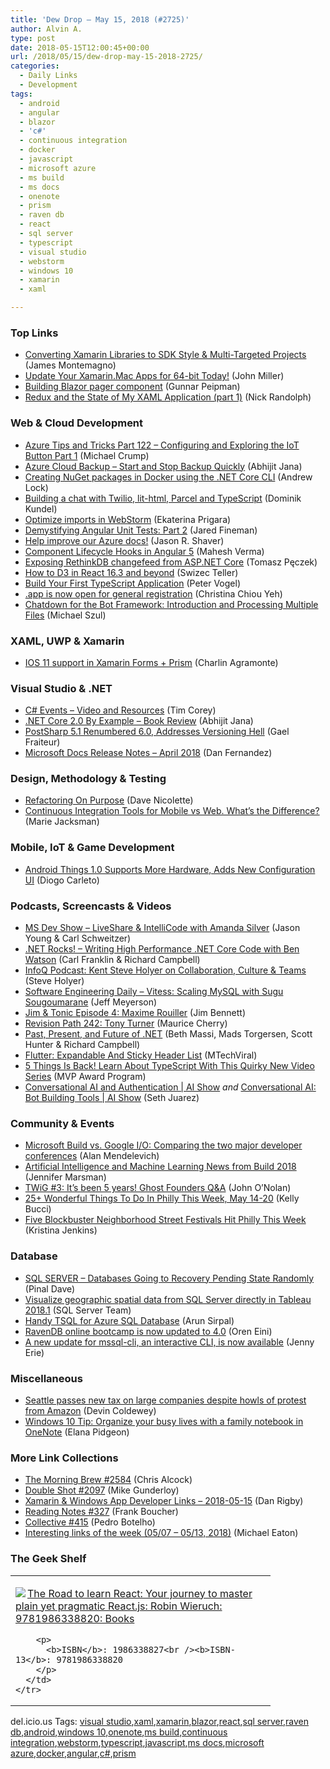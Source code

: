 ```yaml
---
title: 'Dew Drop – May 15, 2018 (#2725)'
author: Alvin A.
type: post
date: 2018-05-15T12:00:45+00:00
url: /2018/05/15/dew-drop-may-15-2018-2725/
categories:
  - Daily Links
  - Development
tags:
  - android
  - angular
  - blazor
  - 'c#'
  - continuous integration
  - docker
  - javascript
  - microsoft azure
  - ms build
  - ms docs
  - onenote
  - prism
  - raven db
  - react
  - sql server
  - typescript
  - visual studio
  - webstorm
  - windows 10
  - xamarin
  - xaml

---
```

### <a name="top"></a>Top Links

  * <a href="https://montemagno.com/converting-xamarin-libraries-to-sdk-style-multi-targeted-projects/" target="_blank">Converting Xamarin Libraries to SDK Style & Multi-Targeted Projects</a> (James Montemagno)
  * <a href="https://blog.xamarin.com/update-xamarinmac-apps/" target="_blank">Update Your Xamarin.Mac Apps for 64-bit Today!</a> (John Miller)
  * <a href="http://feedproxy.google.com/~r/gunnarpeipman/~3/ZN0rFMprm-4/" target="_blank">Building Blazor pager component</a> (Gunnar Peipman)
  * <a href="http://feedproxy.google.com/~r/NicksNetTravels/~3/25kzKKNXu7c/post.aspx" target="_blank">Redux and the State of My XAML Application (part 1)</a> (Nick Randolph)



### <a name="web"></a>Web & Cloud Development

  * <a href="https://www.michaelcrump.net/azure-tips-and-tricks122/" target="_blank">Azure Tips and Tricks Part 122 &#8211; Configuring and Exploring the IoT Button Part 1</a> (Michael Crump)
  * <a href="https://dailydotnettips.com/azure-cloud-backup-start-stop-quickly/" target="_blank">Azure Cloud Backup – Start and Stop Backup Quickly</a> (Abhijit Jana)
  * <a href="https://andrewlock.net/creating-nuget-packages-in-docker-using-the-net-core-cli/" target="_blank">Creating NuGet packages in Docker using the .NET Core CLI</a> (Andrew Lock)
  * <a href="https://twilioinc.wpengine.com/2018/05/building-a-chat-with-twilio-lit-html-parcel-and-typescript.html" target="_blank">Building a chat with Twilio, lit-html, Parcel and TypeScript</a> (Dominik Kundel)
  * <a href="https://blog.jetbrains.com/webstorm/2018/05/optimize-imports-in-webstorm/" target="_blank">Optimize imports in WebStorm</a> (Ekaterina Prigara)
  * <a href="https://www.infragistics.com/community/blogs/b/infragistics/posts/demystifying-angular-unit-tests-part-2" target="_blank">Demystifying Angular Unit Tests: Part 2</a> (Jared Fineman)
  * <a href="https://azure.microsoft.com/blog/help-improve-our-azure-docs/" target="_blank">Help improve our Azure docs!</a> (Jason R. Shaver)
  * <a href="https://www.c-sharpcorner.com/article/learn-about-angular-lifecycle-hooks/" target="_blank">Component Lifecycle Hooks in Angular 5</a> (Mahesh Verma)
  * <a href="http://www.tpeczek.com/2018/05/exposing-rethinkdb-changefeed-from.html" target="_blank">Exposing RethinkDB changefeed from ASP.NET Core</a> (Tomasz Pęczek)
  * <a href="https://medium.com/@swizec/how-to-d3-in-react-16-3-and-beyond-c83ce13eb551?source=rss-8e43dcd3c21f------2" target="_blank">How to D3 in React 16.3 and beyond</a> (Swizec Teller)
  * <a href="https://visualstudiomagazine.com/articles/2018/04/05/your-first-typescript-application.aspx" target="_blank">Build Your First TypeScript Application</a> (Peter Vogel)
  * <a href="http://feedproxy.google.com/~r/GDBcode/~3/hwtbSWvX4iY/app-is-now-open-for-general-registration.html" target="_blank">.app is now open for general registration</a> (Christina Chiou Yeh)
  * <a href="https://codepunk.io/chatdown-for-the-bot-framework-introduction-and-processing-multiple-files/" target="_blank">Chatdown for the Bot Framework: Introduction and Processing Multiple Files</a> (Michael Szul)



### <a name="silverlight"></a>XAML, UWP & Xamarin

  * <a href="https://xamgirl.com/ios-11-support-in-xamarin-forms-prism/" target="_blank">IOS 11 support in Xamarin Forms + Prism</a> (Charlin Agramonte)



### <a name="dotnet"></a>Visual Studio & .NET

  * <a href="https://iamtimcorey.com/events/" target="_blank">C# Events – Video and Resources</a> (Tim Corey)
  * <a href="https://abhijitjana.net/2018/05/14/net-core-2-0-by-example/" target="_blank">.NET Core 2.0 By Example – Book Review</a> (Abhijit Jana)
  * <a href="http://feedproxy.google.com/~r/postsharp/~3/eTHhtDCfcIM/post.aspx" target="_blank">PostSharp 5.1 Renumbered 6.0, Addresses Versioning Hell</a> (Gael Fraiteur)
  * <a href="https://docs.microsoft.com/teamblog/release-notes-april-2018/" target="_blank">Microsoft Docs Release Notes &#8211; April 2018</a> (Dan Fernandez)



### <a name="design"></a>Design, Methodology & Testing

  * <a href="http://feedproxy.google.com/~r/LeadingAgile/~3/7rop-eIEUx4/" target="_blank">Refactoring On Purpose</a> (Dave Nicolette)
  * <a href="https://code-maze.com/ci-tools-for-mobile-apps/" target="_blank">Continuous Integration Tools for Mobile vs Web. What’s the Difference?</a> (Marie Jacksman)



### <a name="mobile"></a>Mobile, IoT & Game Development

  * <a href="http://www.infoq.com/news/2018/05/android-things-1.0-released?utm_campaign=infoq_content&utm_source=infoq&utm_medium=feed&utm_term=global" target="_blank">Android Things 1.0 Supports More Hardware, Adds New Configuration UI</a> (Diogo Carleto)



### <a name="podcasts"></a>Podcasts, Screencasts & Videos

  * <a href="http://msdevshow.com/2018/05/visual-studio-liveshare-and-intellicode-with-amanda-silver/" target="_blank">MS Dev Show &#8211; LiveShare & IntelliCode with Amanda Silver</a> (Jason Young & Carl Schweitzer)
  * <a href="http://www.dotnetrocks.com/default.aspx?ShowNum=1545" target="_blank">.NET Rocks! &#8211; Writing High Performance .NET Core Code with Ben Watson</a> (Carl Franklin & Richard Campbell)
  * <a href="http://www.infoq.com/podcasts/holyer-collaboration-culture-teams?utm_campaign=infoq_content&utm_source=infoq&utm_medium=feed&utm_term=global" target="_blank">InfoQ Podcast: Kent Steve Holyer on Collaboration, Culture & Teams</a> (Steve Holyer)
  * <a href="https://softwareengineeringdaily.com/2018/05/15/vitess-scaling-mysql-with-sugu-sougoumarane/" target="_blank">Software Engineering Daily &#8211; Vitess: Scaling MySQL with Sugu Sougoumarane</a> (Jeff Meyerson)
  * <a href="http://www.jimandtonic.show/4" target="_blank">Jim & Tonic Episode 4: Maxime Rouiller</a> (Jim Bennett)
  * <a href="http://revisionpath.simplecast.fm/tony-turner" target="_blank">Revision Path 242: Tony Turner</a> (Maurice Cherry)
  * <a href="http://www.youtube.com/watch?v=LBsGSW2-qr4" target="_blank">Past, Present, and Future of .NET</a> (Beth Massi, Mads Torgersen, Scott Hunter & Richard Campbell)
  * <a href="http://www.youtube.com/watch?v=vDgdzfcFBy0" target="_blank">Flutter: Expandable And Sticky Header List</a> (MTechViral)
  * <a href="https://blogs.msdn.microsoft.com/mvpawardprogram/2018/05/14/5-things-is-back/" target="_blank">5 Things Is Back! Learn About TypeScript With This Quirky New Video Series</a> (MVP Award Program)
  * <a href="https://channel9.msdn.com/Shows/AI-Show/Conversational-AI-and-Authentication?WT.mc_id=DX_MVP4025064" target="_blank">Conversational AI and Authentication | AI Show</a> _and_ <a href="https://channel9.msdn.com/Shows/AI-Show/Conversational-AI-Bot-Building-Tools?WT.mc_id=DX_MVP4025064" target="_blank">Conversational AI: Bot Building Tools | AI Show</a> (Seth Juarez)



### <a name="events"></a>Community & Events

  * <a href="https://blog.ailon.org/microsoft-build-vs-google-i-o-comparing-the-two-major-developer-conferences-9eb6a912e024?source=rss-7f6a1877be4b------2" target="_blank">Microsoft Build vs. Google I/O: Comparing the two major developer conferences</a> (Alan Mendelevich)
  * <a href="http://feedproxy.google.com/~r/JenniferMarsman/~3/ISZUOWy15To/" target="_blank">Artificial Intelligence and Machine Learning News from Build 2018</a> (Jennifer Marsman)
  * <a href="https://blog.ghost.org/twig-3-its-been-5-years/" target="_blank">TWiG #3: It&#8217;s been 5 years! Ghost Founders Q&A</a> (John O&#8217;Nolan)
  * <a href="https://www.uwishunu.com/2018/05/23-wonderful-things-philly-week-may-14-20/" target="_blank">25+ Wonderful Things To Do In Philly This Week, May 14-20</a> (Kelly Bucci)
  * <a href="https://www.uwishunu.com/2018/05/five-blockbuster-neighborhood-street-festivals-hit-philly-week/" target="_blank">Five Blockbuster Neighborhood Street Festivals Hit Philly This Week</a> (Kristina Jenkins)



### <a name="sql"></a>Database

  * <a href="https://blog.sqlauthority.com/2018/05/15/sql-server-databases-going-to-recovery-pending-state-randomly/" target="_blank">SQL SERVER – Databases Going to Recovery Pending State Randomly</a> (Pinal Dave)
  * <a href="https://cloudblogs.microsoft.com/sqlserver/2018/05/14/visualize-geographic-spatial-data-from-sql-server-directly-in-tableau-2018-1/" target="_blank">Visualize geographic spatial data from SQL Server directly in Tableau 2018.1</a> (SQL Server Team)
  * <a href="https://blobeater.blog/2018/05/14/handy-tsql-for-azure-sql-database/" target="_blank">Handy TSQL for Azure SQL Database</a> (Arun Sirpal)
  * <a href="http://feedproxy.google.com/~r/AyendeRahien/~3/zWL-F7OMkl0/ravendb-online-bootcamp-is-now-updated-to-4-0" target="_blank">RavenDB online bootcamp is now updated to 4.0</a> (Oren Eini)
  * <a href="https://cloudblogs.microsoft.com/sqlserver/2018/05/14/a-new-update-for-mssql-cli-an-interactive-cli-is-now-available/" target="_blank">A new update for mssql-cli, an interactive CLI, is now available</a> (Jenny Erie)



### <a name="misc"></a>Miscellaneous

  * <a href="http://feedproxy.google.com/~r/Techcrunch/~3/FWYhUbZ0tMQ/" target="_blank">Seattle passes new tax on large companies despite howls of protest from Amazon</a> (Devin Coldewey)
  * <a href="http://blogs.windows.com/windowsexperience/2018/05/14/windows-10-tip-organize-your-busy-lives-with-a-family-notebook-in-onenote/?WT.mc_id=DX_MVP4025064" target="_blank">Windows 10 Tip: Organize your busy lives with a family notebook in OneNote</a> (Elana Pidgeon)



### <a name="links"></a>More Link Collections

  * <a href="http://feedproxy.google.com/~r/ReflectivePerspective/~3/G7omnk3oWOw/" target="_blank">The Morning Brew #2584</a> (Chris Alcock)
  * <a href="https://afreshcup.com/home/2018/05/15/double-shot-2097.html" target="_blank">Double Shot #2097</a> (Mike Gunderloy)
  * <a href="https://links.danrigby.com/2018/05/app-developer-links-2018-05-15/" target="_blank">Xamarin & Windows App Developer Links &#8211; 2018-05-15</a> (Dan Rigby)
  * <a href="http://www.frankysnotes.com/2018/05/reading-notes-327.html" target="_blank">Reading Notes #327</a> (Frank Boucher)
  * <a href="http://feedproxy.google.com/~r/tympanus/~3/EPZ1NYoTNKE/" target="_blank">Collective #415</a> (Pedro Botelho)
  * <a href="https://samestuffdifferentday.com/2018/05/14/interesting-links-of-the-week-05-07-05-13-2018/" target="_blank">Interesting links of the week (05/07 – 05/13, 2018)</a> (Michael Eaton)



### <a name="shelf"></a>The Geek Shelf

<div class="wlWriterEditableSmartContent" id="scid:7dc1bd33-94bd-46fd-a20b-0131235bcd47:c4763c92-5e22-4b8d-88d1-c9836e9abe2d" style="margin: 0px; padding: 0px; float: none; display: inline;">
  <table cellspacing="0" cellpadding="2" width="400" border="0" unselectable="on">
    <tr>
      <td valign="top" width="400">
        <p>
          <a title="The Road to learn React: Your journey to master plain yet pragmatic React.js: Robin Wieruch: 9781986338820: Books" href="https://www.amazon.com/exec/obidos/ASIN/1986338827/amavin-20"><img data-recalc-dims="1" decoding="async" src="https://i0.wp.com/images-na.ssl-images-amazon.com/images/I/41x2LM9igtL._AC_US218_.jpg?w=660&#038;ssl=1" border="0" align="left" style="float:left" />The Road to learn React: Your journey to master plain yet pragmatic React.js: Robin Wieruch: 9781986338820: Books</a>
        </p>
        
        <p>
          <b>ISBN</b>: 1986338827<br /><b>ISBN-13</b>: 9781986338820
        </p>
      </td>
    </tr>
  </table>
</div>



<div class="wlWriterEditableSmartContent" id="scid:77ECF5F8-D252-44F5-B4EB-D463C5396A79:5964e2c7-779a-4154-8d18-1652d5aa450f" style="margin: 0px; padding: 0px; float: none; display: inline;">
  del.icio.us Tags: <a href="http://del.icio.us/popular/visual+studio" rel="tag">visual studio</a>,<a href="http://del.icio.us/popular/xaml" rel="tag">xaml</a>,<a href="http://del.icio.us/popular/xamarin" rel="tag">xamarin</a>,<a href="http://del.icio.us/popular/blazor" rel="tag">blazor</a>,<a href="http://del.icio.us/popular/react" rel="tag">react</a>,<a href="http://del.icio.us/popular/sql+server" rel="tag">sql server</a>,<a href="http://del.icio.us/popular/raven+db" rel="tag">raven db</a>,<a href="http://del.icio.us/popular/android" rel="tag">android</a>,<a href="http://del.icio.us/popular/windows+10" rel="tag">windows 10</a>,<a href="http://del.icio.us/popular/onenote" rel="tag">onenote</a>,<a href="http://del.icio.us/popular/ms+build" rel="tag">ms build</a>,<a href="http://del.icio.us/popular/continuous+integration" rel="tag">continuous integration</a>,<a href="http://del.icio.us/popular/webstorm" rel="tag">webstorm</a>,<a href="http://del.icio.us/popular/typescript" rel="tag">typescript</a>,<a href="http://del.icio.us/popular/javascript" rel="tag">javascript</a>,<a href="http://del.icio.us/popular/ms+docs" rel="tag">ms docs</a>,<a href="http://del.icio.us/popular/microsoft+azure" rel="tag">microsoft azure</a>,<a href="http://del.icio.us/popular/docker" rel="tag">docker</a>,<a href="http://del.icio.us/popular/angular" rel="tag">angular</a>,<a href="http://del.icio.us/popular/c%23" rel="tag">c#</a>,<a href="http://del.icio.us/popular/prism" rel="tag">prism</a>
</div>